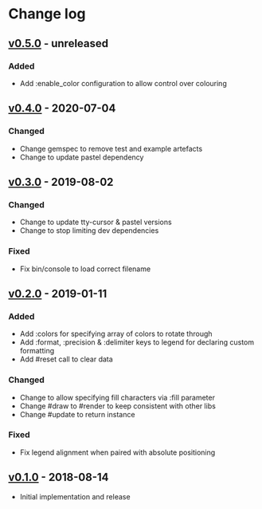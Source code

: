 # Change log

## [v0.5.0] - unreleased

### Added
* Add :enable_color configuration to allow control over colouring

## [v0.4.0] - 2020-07-04

### Changed
* Change gemspec to remove test and example artefacts
* Change to update pastel dependency

## [v0.3.0] - 2019-08-02

### Changed
* Change to update tty-cursor & pastel versions
* Change to stop limiting dev dependencies

### Fixed
* Fix bin/console to load correct filename

## [v0.2.0] - 2019-01-11

### Added
* Add :colors for specifying array of colors to rotate through
* Add :format, :precision & :delimiter keys to legend for declaring custom formatting
* Add #reset call to clear data

### Changed

* Change to allow specifying fill characters via :fill parameter
* Change #draw to #render to keep consistent with other libs
* Change #update to return instance

### Fixed
* Fix legend alignment when paired with absolute positioning

## [v0.1.0] - 2018-08-14

* Initial implementation and release

[v0.5.0]: https://github.com/piotrmurach/tty-pie/compare/v0.4.0...v0.5.0
[v0.4.0]: https://github.com/piotrmurach/tty-pie/compare/v0.3.0...v0.4.0
[v0.3.0]: https://github.com/piotrmurach/tty-pie/compare/v0.2.0...v0.3.0
[v0.2.0]: https://github.com/piotrmurach/tty-pie/compare/v0.1.0...v0.2.0
[v0.1.0]: https://github.com/piotrmurach/tty-pie/compare/v0.1.0

